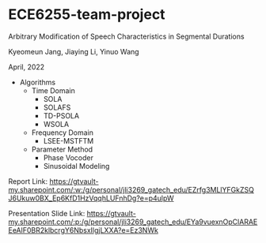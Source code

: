 # ECE6255-team-project
Arbitrary Modification of Speech Characteristics in Segmental Durations

Kyeomeun Jang, Jiaying Li, Yinuo Wang 

April, 2022

+ Algorithms
  + Time Domain
    + SOLA
    + SOLAFS
    + TD-PSOLA
    + WSOLA
  + Frequency Domain
    + LSEE-MSTFTM
  + Parameter Method
    + Phase Vocoder
    + Sinusoidal Modeling

Report Link: https://gtvault-my.sharepoint.com/:w:/g/personal/jli3269_gatech_edu/EZrfg3MLlYFGkZSQJ6Ukuw0BX_Ep6KfD1HzVqqhLUFnhDg?e=p4ulpW

Presentation Slide Link: https://gtvault-my.sharepoint.com/:p:/g/personal/jli3269_gatech_edu/EYa9vuexnOpClARAEEeAlF0BR2klbcrgY6NbsxIlgjLXXA?e=Ez3NWk


